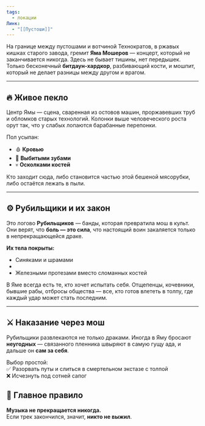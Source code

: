 ```yaml
---
tags:
  - локации
Линк:
  - "[[Пустоши]]"
---
```



На границе между пустошами и вотчиной Технократов, в ржавых кишках старого завода, гремит **Яма Мошеров** — концерт, который не заканчивается никогда. Здесь не бывает тишины, нет передышек. Только бесконечный **битдаун-хардкор**, разбивающий кости, и мошпит, который не делает разницы между другом и врагом.

---

## 🔥 Живое пекло  

Центр Ямы — сцена, сваренная из остовов машин, проржавевших труб и обломков старых технологий. Колонки выше человеческого роста орут так, что у слабых лопаются барабанные перепонки.  

Пол усыпан:  
- 🩸 **Кровью**  
- 🦷 **Выбитыми зубами**  
- 💀 **Осколками костей**  

Кто заходит сюда, либо становится частью этой бешеной мясорубки, либо остаётся лежать в пыли.  

---

## ⚙️ Рубильщики и их закон  

Это логово **Рубильщиков** — банды, которая превратила мош в культ. Они верят, что **боль — это сила**, что настоящий воин закаляется только в непрекращающейся драке.  

**Их тела покрыты:**  
- Синяками и шрамами  
- 
- Железными протезами вместо сломанных костей  

В Яме всегда есть те, кто хочет испытать себя. Отщепенцы, кочевники, бывшие рабы, отбросы общества — все, кто готов влететь в толпу, где каждый удар может стать последним.  

---

## ⚔️ Наказание через мош  

Рубильщики развлекаются не только драками. Иногда в Яму бросают **неугодных** — связанного пленника швыряют в самую гущу ада, и дальше он **сам за себя**.  

Выбор простой:  
✅ Разорвать путы и слиться в смертельном экстазе с толпой  
❌ Исчезнуть под сотней сапог  


## 🎵 Главное правило  

**Музыка не прекращается никогда.**  
Если трек закончился, значит, **никто не выжил**.

